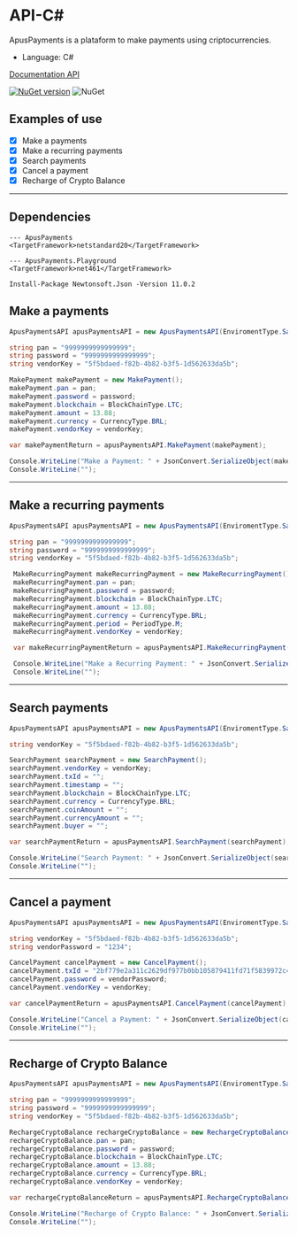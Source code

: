 # API-C#

ApusPayments is a plataform to make payments using criptocurrencies. 

* Language: C#

[Documentation API](https://docs.apuspayments.com/)

[![NuGet version](https://img.shields.io/nuget/v/ApusPayments.svg)](https://www.nuget.org/packages/ApusPayments)
![NuGet](https://img.shields.io/nuget/dt/ApusPayments.svg)

## Examples of use 

* [x] Make a payments
* [x] Make a recurring payments
* [x] Search payments
* [x] Cancel a payment
* [x] Recharge of Crypto Balance

<hr>

## Dependencies
```
--- ApusPayments
<TargetFramework>netstandard20</TargetFramework>

--- ApusPayments.Playground
<TargetFramework>net461</TargetFramework>
```

```
Install-Package Newtonsoft.Json -Version 11.0.2
```

## Make a payments

```c#
ApusPaymentsAPI apusPaymentsAPI = new ApusPaymentsAPI(EnviromentType.SandBox);

string pan = "9999999999999999";
string password = "9999999999999999";
string vendorKey = "5f5bdaed-f82b-4b82-b3f5-1d562633da5b";

MakePayment makePayment = new MakePayment();
makePayment.pan = pan;
makePayment.password = password;
makePayment.blockchain = BlockChainType.LTC;
makePayment.amount = 13.88;
makePayment.currency = CurrencyType.BRL;
makePayment.vendorKey = vendorKey;

var makePaymentReturn = apusPaymentsAPI.MakePayment(makePayment);

Console.WriteLine("Make a Payment: " + JsonConvert.SerializeObject(makePaymentReturn));
Console.WriteLine("");
```
<hr>

## Make a recurring payments

```c#
ApusPaymentsAPI apusPaymentsAPI = new ApusPaymentsAPI(EnviromentType.SandBox);

string pan = "9999999999999999";
string password = "9999999999999999";
string vendorKey = "5f5bdaed-f82b-4b82-b3f5-1d562633da5b";

 MakeRecurringPayment makeRecurringPayment = new MakeRecurringPayment();
 makeRecurringPayment.pan = pan;
 makeRecurringPayment.password = password;
 makeRecurringPayment.blockchain = BlockChainType.LTC;
 makeRecurringPayment.amount = 13.88;
 makeRecurringPayment.currency = CurrencyType.BRL;
 makeRecurringPayment.period = PeriodType.M;
 makeRecurringPayment.vendorKey = vendorKey;

 var makeRecurringPaymentReturn = apusPaymentsAPI.MakeRecurringPayment(makeRecurringPayment);

 Console.WriteLine("Make a Recurring Payment: " + JsonConvert.SerializeObject(makeRecurringPaymentReturn));
 Console.WriteLine("");
```

<hr>

## Search payments

```c#
ApusPaymentsAPI apusPaymentsAPI = new ApusPaymentsAPI(EnviromentType.SandBox);

string vendorKey = "5f5bdaed-f82b-4b82-b3f5-1d562633da5b";

SearchPayment searchPayment = new SearchPayment();
searchPayment.vendorKey = vendorKey;
searchPayment.txId = "";
searchPayment.timestamp = "";
searchPayment.blockchain = BlockChainType.LTC;
searchPayment.currency = CurrencyType.BRL;
searchPayment.coinAmount = "";
searchPayment.currencyAmount = "";
searchPayment.buyer = "";

var searchPaymentReturn = apusPaymentsAPI.SearchPayment(searchPayment);

Console.WriteLine("Search Payment: " + JsonConvert.SerializeObject(searchPaymentReturn));
Console.WriteLine("");
```

<hr>

## Cancel a payment

```c#
ApusPaymentsAPI apusPaymentsAPI = new ApusPaymentsAPI(EnviromentType.SandBox);

string vendorKey = "5f5bdaed-f82b-4b82-b3f5-1d562633da5b";
string vendorPassword = "1234"; 

CancelPayment cancelPayment = new CancelPayment();
cancelPayment.txId = "2bf779e2a311c2629df977b0bb105879411fd71f5839972c4ed1d3278f80170f";
cancelPayment.password = vendorPassword;
cancelPayment.vendorKey = vendorKey;

var cancelPaymentReturn = apusPaymentsAPI.CancelPayment(cancelPayment);

Console.WriteLine("Cancel a Payment: " + JsonConvert.SerializeObject(cancelPaymentReturn));
Console.WriteLine("");
```

<hr>

## Recharge of Crypto Balance

```c#
ApusPaymentsAPI apusPaymentsAPI = new ApusPaymentsAPI(EnviromentType.SandBox);

string pan = "9999999999999999";
string password = "9999999999999999";
string vendorKey = "5f5bdaed-f82b-4b82-b3f5-1d562633da5b";

RechargeCryptoBalance rechargeCryptoBalance = new RechargeCryptoBalance();
rechargeCryptoBalance.pan = pan;
rechargeCryptoBalance.password = password;
rechargeCryptoBalance.blockchain = BlockChainType.LTC;
rechargeCryptoBalance.amount = 13.88;
rechargeCryptoBalance.currency = CurrencyType.BRL;
rechargeCryptoBalance.vendorKey = vendorKey;

var rechargeCryptoBalanceReturn = apusPaymentsAPI.RechargeCryptoBalance(rechargeCryptoBalance);

Console.WriteLine("Recharge of Crypto Balance: " + JsonConvert.SerializeObject(rechargeCryptoBalanceReturn));
Console.WriteLine("");
```

